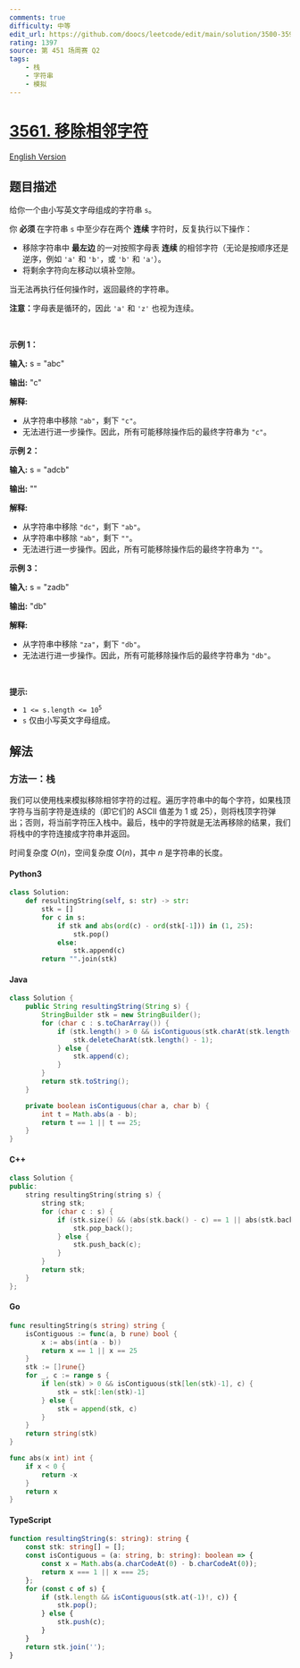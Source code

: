 ```yaml
---
comments: true
difficulty: 中等
edit_url: https://github.com/doocs/leetcode/edit/main/solution/3500-3599/3561.Resulting%20String%20After%20Adjacent%20Removals/README.md
rating: 1397
source: 第 451 场周赛 Q2
tags:
    - 栈
    - 字符串
    - 模拟
---
```


<!-- problem:start -->

# [3561. 移除相邻字符](https://leetcode.cn/problems/resulting-string-after-adjacent-removals)

[English Version](/solution/3500-3599/3561.Resulting%20String%20After%20Adjacent%20Removals/README_EN.md)

## 题目描述

<!-- description:start -->

<p>给你一个由小写英文字母组成的字符串 <code>s</code>。</p>

<p>你&nbsp;<strong>必须&nbsp;</strong>在字符串 <code>s</code> 中至少存在两个&nbsp;<strong>连续&nbsp;</strong>字符时，反复执行以下操作：</p>

<ul>
	<li>移除字符串中&nbsp;<strong>最左边&nbsp;</strong>的一对按照字母表&nbsp;<strong>连续&nbsp;</strong>的相邻字符（无论是按顺序还是逆序，例如 <code>'a'</code> 和 <code>'b'</code>，或 <code>'b'</code> 和 <code>'a'</code>）。</li>
	<li>将剩余字符向左移动以填补空隙。</li>
</ul>

<p>当无法再执行任何操作时，返回最终的字符串。</p>

<p><strong>注意：</strong>字母表是循环的，因此 <code>'a'</code> 和 <code>'z'</code> 也视为连续。</p>

<p>&nbsp;</p>

<p><strong class="example">示例 1：</strong></p>

<div class="example-block">
<p><strong>输入:</strong> <span class="example-io">s = "abc"</span></p>

<p><strong>输出:</strong> <span class="example-io">"c"</span></p>

<p><strong>解释:</strong></p>

<ul>
	<li>从字符串中移除 <code>"ab"</code>，剩下 <code>"c"</code>。</li>
	<li>无法进行进一步操作。因此，所有可能移除操作后的最终字符串为 <code>"c"</code>。</li>
</ul>
</div>

<p><strong class="example">示例 2：</strong></p>

<div class="example-block">
<p><strong>输入:</strong> <span class="example-io">s = "adcb"</span></p>

<p><strong>输出:</strong> <span class="example-io">""</span></p>

<p><strong>解释:</strong></p>

<ul>
	<li>从字符串中移除 <code>"dc"</code>，剩下 <code>"ab"</code>。</li>
	<li>从字符串中移除 <code>"ab"</code>，剩下 <code>""</code>。</li>
	<li>无法进行进一步操作。因此，所有可能移除操作后的最终字符串为 <code>""</code>。</li>
</ul>
</div>

<p><strong class="example">示例 3：</strong></p>

<div class="example-block">
<p><strong>输入:</strong> <span class="example-io">s = "zadb"</span></p>

<p><strong>输出:</strong> <span class="example-io">"db"</span></p>

<p><strong>解释:</strong></p>

<ul>
	<li>从字符串中移除 <code>"za"</code>，剩下 <code>"db"</code>。</li>
	<li>无法进行进一步操作。因此，所有可能移除操作后的最终字符串为 <code>"db"</code>。</li>
</ul>
</div>

<p>&nbsp;</p>

<p><strong>提示:</strong></p>

<ul>
	<li><code>1 &lt;= s.length &lt;= 10<sup>5</sup></code></li>
	<li><code>s</code> 仅由小写英文字母组成。</li>
</ul>

<!-- description:end -->

## 解法

<!-- solution:start -->

### 方法一：栈

我们可以使用栈来模拟移除相邻字符的过程。遍历字符串中的每个字符，如果栈顶字符与当前字符是连续的（即它们的 ASCII 值差为 1 或 25），则将栈顶字符弹出；否则，将当前字符压入栈中。最后，栈中的字符就是无法再移除的结果，我们将栈中的字符连接成字符串并返回。

时间复杂度 $O(n)$，空间复杂度 $O(n)$，其中 $n$ 是字符串的长度。

<!-- tabs:start -->

#### Python3

```python
class Solution:
    def resultingString(self, s: str) -> str:
        stk = []
        for c in s:
            if stk and abs(ord(c) - ord(stk[-1])) in (1, 25):
                stk.pop()
            else:
                stk.append(c)
        return "".join(stk)
```

#### Java

```java
class Solution {
    public String resultingString(String s) {
        StringBuilder stk = new StringBuilder();
        for (char c : s.toCharArray()) {
            if (stk.length() > 0 && isContiguous(stk.charAt(stk.length() - 1), c)) {
                stk.deleteCharAt(stk.length() - 1);
            } else {
                stk.append(c);
            }
        }
        return stk.toString();
    }

    private boolean isContiguous(char a, char b) {
        int t = Math.abs(a - b);
        return t == 1 || t == 25;
    }
}
```

#### C++

```cpp
class Solution {
public:
    string resultingString(string s) {
        string stk;
        for (char c : s) {
            if (stk.size() && (abs(stk.back() - c) == 1 || abs(stk.back() - c) == 25)) {
                stk.pop_back();
            } else {
                stk.push_back(c);
            }
        }
        return stk;
    }
};
```

#### Go

```go
func resultingString(s string) string {
	isContiguous := func(a, b rune) bool {
		x := abs(int(a - b))
		return x == 1 || x == 25
	}
	stk := []rune{}
	for _, c := range s {
		if len(stk) > 0 && isContiguous(stk[len(stk)-1], c) {
			stk = stk[:len(stk)-1]
		} else {
			stk = append(stk, c)
		}
	}
	return string(stk)
}

func abs(x int) int {
	if x < 0 {
		return -x
	}
	return x
}
```

#### TypeScript

```ts
function resultingString(s: string): string {
    const stk: string[] = [];
    const isContiguous = (a: string, b: string): boolean => {
        const x = Math.abs(a.charCodeAt(0) - b.charCodeAt(0));
        return x === 1 || x === 25;
    };
    for (const c of s) {
        if (stk.length && isContiguous(stk.at(-1)!, c)) {
            stk.pop();
        } else {
            stk.push(c);
        }
    }
    return stk.join('');
}
```

<!-- tabs:end -->

<!-- solution:end -->

<!-- problem:end -->
